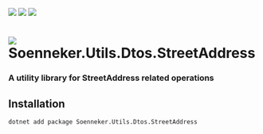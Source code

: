 [![](https://img.shields.io/nuget/v/soenneker.utils.dtos.streetaddress.svg?style=for-the-badge)](https://www.nuget.org/packages/soenneker.utils.dtos.streetaddress/)
[![](https://img.shields.io/github/actions/workflow/status/soenneker/soenneker.utils.dtos.streetaddress/publish-package.yml?style=for-the-badge)](https://github.com/soenneker/soenneker.utils.dtos.streetaddress/actions/workflows/publish-package.yml)
[![](https://img.shields.io/nuget/dt/soenneker.utils.dtos.streetaddress.svg?style=for-the-badge)](https://www.nuget.org/packages/soenneker.utils.dtos.streetaddress/)

# ![](https://user-images.githubusercontent.com/4441470/224455560-91ed3ee7-f510-4041-a8d2-3fc093025112.png) Soenneker.Utils.Dtos.StreetAddress
### A utility library for StreetAddress related operations

## Installation

```
dotnet add package Soenneker.Utils.Dtos.StreetAddress
```
